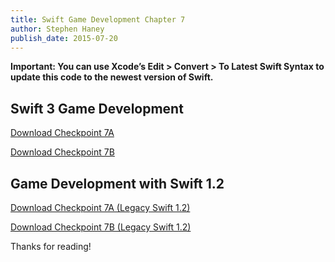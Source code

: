 ```yaml
---
title: Swift Game Development Chapter 7
author: Stephen Haney
publish_date: 2015-07-20
---
```


**Important: You can use Xcode’s Edit > Convert > To Latest Swift Syntax to update this code to the newest version of Swift.**

## Swift 3 Game Development

<a href="swift-3/Checkpoint-7A.zip">Download Checkpoint 7A</a>

<a href="swift-3/Checkpoint-7B.zip">Download Checkpoint 7B</a>

## Game Development with Swift 1.2

<a href="swift-1/Checkpoint-7A.zip">Download Checkpoint 7A (Legacy Swift 1.2)</a>

<a href="swift-1/Checkpoint-7B.zip">Download Checkpoint 7B (Legacy Swift 1.2)</a>

Thanks for reading!
